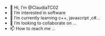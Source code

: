 - 👋 Hi, I’m @ClaudiaTC02
- 👀 I’m interested in software
- 🌱 I’m currently learning c++, javascript ,c#...
- 💞️ I’m looking to collaborate on ...
- 📫 How to reach me ...

<!---
ClaudiaTC02/ClaudiaTC02 is a ✨ special ✨ repository because its `README.md` (this file) appears on your GitHub profile.
You can click the Preview link to take a look at your changes.
--->
